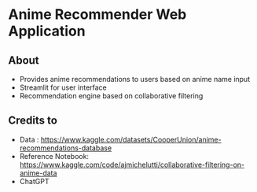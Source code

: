 # Anime Recommender Web Application

## About
* Provides anime recommendations to users based on anime name input
* Streamlit for user interface
* Recommendation engine based on collaborative filtering

## Credits to
* Data : https://www.kaggle.com/datasets/CooperUnion/anime-recommendations-database 
* Reference Notebook: https://www.kaggle.com/code/ajmichelutti/collaborative-filtering-on-anime-data 
* ChatGPT